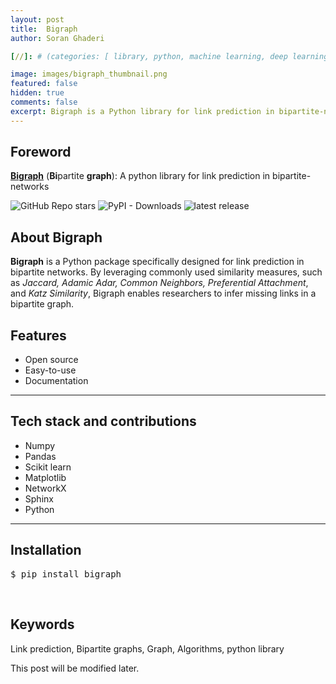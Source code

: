 ```yaml
---
layout: post
title:  Bigraph
author: Soran Ghaderi

[//]: # (categories: [ library, python, machine learning, deep learning, transformers ])

image: images/bigraph_thumbnail.png
featured: false
hidden: true
comments: false
excerpt: Bigraph is a Python library for link prediction in bipartite-networks
---
```



## Foreword
<b><a target="_blank" href="https://github.com/bi-graph/bigraph">Bigraph</a></b> (<b>Bi</b>partite <b>graph</b>): A python library for link prediction in bipartite-networks</b> <br>

<img alt="GitHub Repo stars" src="https://img.shields.io/github/stars/bi-graph/bigraph?style=social">
<img alt="PyPI - Downloads" src="https://img.shields.io/pypi/dm/bigraph">
<img src="https://img.shields.io/pypi/v/bigraph.svg" alt="latest release" />

[//]: # (Glad to introduce my personal blog. Possibly, I will share what I read daily about deep learning, robotics, neuroscience, mathematics etc.)

## About Bigraph
<p><b>Bigraph</b> is a Python package specifically designed for link prediction in bipartite networks. By leveraging commonly 
used similarity measures, such as <i>Jaccard, Adamic Adar, Common Neighbors, Preferential Attachment</i>, and <i>Katz Similarity</i>, 
Bigraph enables researchers to infer missing links in a bipartite graph.</p>



## Features

<ul>
    <li>Open source</li>
    <li>Easy-to-use</li>
    <li>Documentation</li>
</ul>

-------------

## Tech stack and contributions

<ul>
    <li>Numpy</li>
    <li>Pandas</li>
    <li>Scikit learn</li>
    <li>Matplotlib</li>
    <li>NetworkX</li>
    <li>Sphinx</li>
    <li>Python</li>

</ul>

-------------


## Installation
<pre>$ pip install bigraph</pre>

<br> 

## Keywords
Link prediction, Bipartite graphs, Graph, Algorithms, python library

[//]: # (I am holding a B.Eng. in computer eng. since 2018 and trying to learn new stuff in the mentioned areas whenever I have free time.)
[//]: # (During the past few years I've been working on different projects both in the industry and opensource.<br>)

[//]: # (<div>)

[//]: # (Some libraries and applications I've been involved in are as follows:)

[//]: # (<h4>Machine learning libraries</h4>)

[//]: # (<ul>)

[//]: # (<li><b>Emgraph</b>: A Python toolkit for knowledge graph embedding.)

[//]: # (<p>It helps the researchers to develop, evaluate, and benchmark their works easily. Currently, there are already a number of models implemented and more will be introduced shortly.)

[//]: # (At this time we're trying to optimize the underlying layers as well as simplifying the APIs even more.</p>)

[//]: # (</li>)

[//]: # (<li><b>Bigraph</b>: Bipartite-network link prediction in Python.</li>)

[//]: # (</ul>)

[//]: # ()
[//]: # (<h4>Applications</h4>)

[//]: # (<ul>)

[//]: # (<li><b>TASE: Telegram Audio Search Engine</b>: A lightning fast audio full-text search engine on top of Telegram</li>)

[//]: # (</ul>)

[//]: # (</div>)

<span class="spoiler">This post will be modified later.</span>